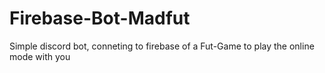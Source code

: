 # Firebase-Bot-Madfut
Simple discord bot, conneting to firebase of a Fut-Game to play the online mode with you
